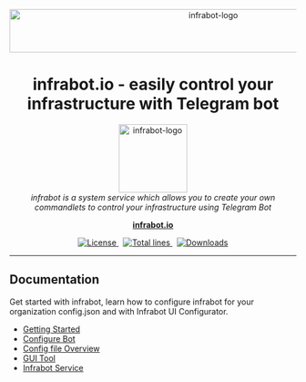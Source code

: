 <p align="center">
  <img src="iio/assets/images/infrabot.png" alt="infrabot-logo" width="700px" height="76px"/>
</p>

<h1 align="center">infrabot.io - easily control your infrastructure with Telegram bot</h1>
<p align="center">
  <img src="iio/assets/images/infrabot.png" alt="infrabot-logo" width="120px" height="120px"/>
  <br>
  <i>infrabot is a system service which allows you to create your own commandlets to control your infrastructure using Telegram Bot</i>
  <br>
</p>

<p align="center">
  <a href="https://www.infrabot.io"><strong>infrabot.io</strong></a>
  <br>
</p>
<p align="center">
  <a href="https://img.shields.io/github/license/infrabot-io/infrabot">
    <img src="https://img.shields.io/github/license/infrabot-io/infrabot" alt="License" />
  </a>&nbsp;
  <a href="https://img.shields.io/tokei/lines/github/infrabot-io/infrabot">
    <img src="https://img.shields.io/tokei/lines/github/infrabot-io/infrabot" alt="Total lines" />
  </a>&nbsp;
  <a href="https://img.shields.io/github/downloads/infrabot-io/infrabot/total">
    <img src="https://img.shields.io/github/downloads/infrabot-io/infrabot/total" alt="Downloads" />
  </a>
</p>

<hr>

## Documentation

Get started with infrabot, learn how to configure infrabot for your organization config.json and with Infrabot UI Configurator.

- [Getting Started][quickstart]
- [Configure Bot][configurebot]
- [Config file Overview][configurebot]
- [GUI Tool][guitool]
- [Infrabot Service][infrabotservice]




[quickstart]: https://infrabot.io/documentation/gettingstarted
[configurebot]: https://infrabot.io/documentation/configurebot
[configoverview]: https://infrabot.io/documentation/configoverview
[guitool]: https://infrabot.io/documentation/guitool
[infrabotservice]: https://infrabot.io/documentation/infrabotservice
